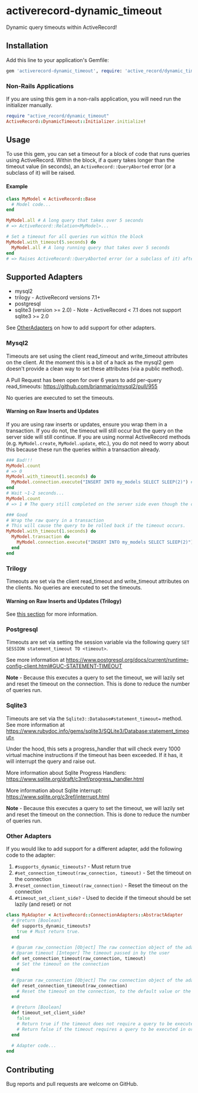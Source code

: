 # activerecord-dynamic_timeout
Dynamic query timeouts within ActiveRecord!

## Installation

Add this line to your application's Gemfile:
```ruby
gem 'activerecord-dynamic_timeout', require: 'active_record/dynamic_timeout/railtie'
```

### Non-Rails Applications
If you are using this gem in a non-rails application, you will need run the initializer manually.
```ruby
require "active_record/dynamic_timeout"
ActiveRecord::DynamicTimeout::Initializer.initialize!
```

## Usage
To use this gem, you can set a timeout for a block of code that runs queries using ActiveRecord.
Within the block, if a query takes longer than the timeout value (in seconds), an `ActiveRecord::QueryAborted` error (or a subclass of it) will be raised.

#### Example
```ruby
class MyModel < ActiveRecord::Base
  # Model code...
end

MyModel.all # A long query that takes over 5 seconds
# => ActiveRecord::Relation<MyModel>...

# Set a timeout for all queries run within the block
MyModel.with_timeout(5.seconds) do
  MyModel.all # A long running query that takes over 5 seconds
end
# => Raises ActiveRecord::QueryAborted error (or a subclass of it) after 5 seconds.
```

## Supported Adapters
* mysql2
* trilogy - ActiveRecord versions 7.1+
* postgresql
* sqlite3 (version >= 2.0) - Note - ActiveRecord < 7.1 does not support sqlite3 >= 2.0

See [OtherAdapters](#other-adapters) on how to add support for other adapters.

### Mysql2
Timeouts are set using the client read_timeout and write_timeout attributes on the client. At the moment this is a bit of a hack as the mysql2 gem doesn't provide
a clean way to set these attributes (via a public method).

A Pull Request has been open for over 6 years to add per-query read_timeouts: https://github.com/brianmario/mysql2/pull/955

No queries are executed to set the timeouts.

#### Warning on Raw Inserts and Updates
If you are using raw inserts or updates, ensure you wrap them in a transaction. If you do not, the timeout will still occur but the query on the server side will still continue.
If you are using normal ActiveRecord methods (e.g. `MyModel.create`, `MyModel.update`, etc.), you do not need to worry about this because these run the queries within a transaction already.

```ruby
### Bad!!!
MyModel.count
# => 0
MyModel.with_timeout(1.seconds) do
  MyModel.connection.execute("INSERT INTO my_models SELECT SLEEP(2)") # This will take longer than 1 second and cause a timeout.
end
# Wait ~1-2 seconds...
MyModel.count
# => 1 # The query still completed on the server side even though the client has timed out.

### Good
# Wrap the raw query in a transaction
# This will cause the query to be rolled back if the timeout occurs.
MyModel.with_timeout(1.seconds) do
  MyModel.transaction do
    MyModel.connection.execute("INSERT INTO my_models SELECT SLEEP(2)") # This will take longer than 1 second and cause a timeout.
  end
end
```

### Trilogy
Timeouts are set via the client read_timeout and write_timeout attributes on the clients. No queries are executed to set the timeouts.

#### Warning on Raw Inserts and Updates (Trilogy)
See [this section](#warning-on-raw-inserts-and-updates) for more information.

### Postgresql
Timeouts are set via setting the session variable via the following query `SET SESSION statement_timeout TO <timeout>`.

See more information at https://www.postgresql.org/docs/current/runtime-config-client.html#GUC-STATEMENT-TIMEOUT

**Note** - Because this executes a query to set the timeout, we will lazily set and reset the timeout on the connection. This is done to reduce
the number of queries run.

### Sqlite3
Timeouts are set via the `Sqlite3::Database#statement_timeout=` method. See more information at https://www.rubydoc.info/gems/sqlite3/SQLite3/Database:statement_timeout=

Under the hood, this sets a progress_handler that will check every 1000 virtual machine instructions if the timeout has been exceeded. If it has,
it will interrupt the query and raise out.

More information about Sqlite Progress Handlers: https://www.sqlite.org/draft/c3ref/progress_handler.html

More information about Sqlite interrupt: https://www.sqlite.org/c3ref/interrupt.html

**Note** - Because this executes a query to set the timeout, we will lazily set and reset the timeout on the connection. This is done to reduce
the number of queries run.

### Other Adapters
If you would like to add support for a different adapter, add the following code to the adapter:
1. `#supports_dynamic_timeouts?` - Must return true
2. `#set_connection_timeout(raw_connection, timeout)` - Set the timeout on the connection
3. `#reset_connection_timeout(raw_connection)` - Reset the timeout on the connection
4. `#timeout_set_client_side?` - Used to decide if the timeout should be set lazily (and reset) or not

```ruby
class MyAdapter < ActiveRecord::ConnectionAdapters::AbstractAdapter
  # @return [Boolean]
  def supports_dynamic_timeouts?
    true # Must return true.
  end

  # @param raw_connection [Object] The raw connection object of the adapter
  # @param timeout [Integer] The timeout passed in by the user
  def set_connection_timeout(raw_connection, timeout)
    # Set the timeout on the connection
  end

  # @param raw_connection [Object] The raw connection object of the adapter
  def reset_connection_timeout(raw_connection)
    # Reset the timeout on the connection, to the default value or the value set in the database configuration file.
  end

  # @return [Boolean]
  def timeout_set_client_side?
    false
    # Return true if the timeout does not require a query to be executed in order to set the timeout
    # Return false if the timeout requires a query to be executed in order to set the timeout. When false, the timeout will be set lazily, only when necessary.
  end
  
  # Adapter code...
end
```

## Contributing
Bug reports and pull requests are welcome on GitHub.
